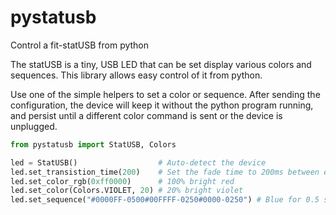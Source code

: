 # pystatusb
Control a fit-statUSB from python

The statUSB is a tiny, USB LED that can be set display various colors and sequences. This library allows easy control of it from python.

Use one of the simple helpers to set a color or sequence. After sending the configuration, the device will keep it without the python program running, and persist until a different color command is sent or the device is unplugged.

```python
from pystatusb import StatUSB, Colors

led = StatUSB()                  # Auto-detect the device
led.set_transistion_time(200)    # Set the fade time to 200ms between each color
led.set_color_rgb(0xff0000)      # 100% bright red
led.set_color(Colors.VIOLET, 20) # 20% bright violet
led.set_sequence("#0000FF-0500#00FFFF-0250#0000-0250") # Blue for 0.5 sec, cyan for 0.25 sec, off for 0.25 sec
```
